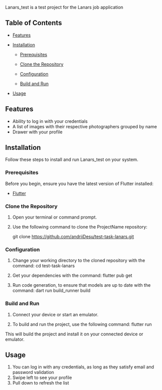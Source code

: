 Lanars_test is a test project for the Lanars job application

## Table of Contents

- [Features](#features)

- [Installation](#installation)

    - [Prerequisites](#prerequisites)

    - [Clone the Repository](#clone-the-repository)

    - [Configuration](#configuration)

    - [Build and Run](#build-and-run)

- [Usage](#usage)

## Features

- Ability to log in with your credentials
- A list of images with their respective photographers grouped by name
- Drawer with your profile

## Installation

Follow these steps to install and run Lanars_test on your system.

### Prerequisites

Before you begin, ensure you have the latest version of Flutter installed:

- [Flutter](https://docs.flutter.dev/release/archive)

### Clone the Repository

1. Open your terminal or command prompt.

2. Use the following command to clone the ProjectName repository:

    git clone https://github.com/andriiDesu/test-task-lanars.git

### Configuration

1. Change your working directory to the cloned repository with the command:
    cd test-task-lanars

2. Get your dependencies with the command:
    flutter pub get

3. Run code generation, to ensure that models are up to date with the command:
    dart run build_runner build

### Build and Run

1. Connect your device or start an emulator.

2. To build and run the project, use the following command:
    flutter run

This will build the project and install it on your connected device or emulator.

## Usage

1. You can log in with any credentials, as long as they satisfy email and password validation
2. Swipe left to see your profile
3. Pull down to refresh the list



